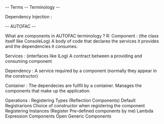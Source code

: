 ﻿
-- Terms -- Terminology -- 

Dependency Injection : 



-- AUTOFAC -- 

What are components in AUTOFAC terminology ? 
R: 
Component : (the class itself like ConsoleLog)
	A body of code that declares the services it provides and the dependencies it consumes.

Services : (interfaces like ILog)
	A contract between a providing and consuming component

Dependency :
    A service required by a component (normally they appear in the constructor)

Container : 
    The dependecies are fullfil by a container. Manages the components that make up the application.

Operations : 
Registering Types (Reflection Components)
Default Registrarions 
Choice of constructor when registering the component
Registering Instances (Register Pre-defined components by me)
Lambda Expression Components
Open Generic Components